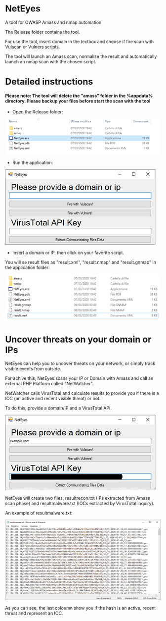# NetEyes
A tool for OWASP Amass and nmap automation

The Release folder contains the tool.

For use the tool, insert domain in the textbox and choose if fire scan with Vulscan or Vulners scripts.

The tool will launch an Amass scan, normalize the result and automatically launch an nmap scan with the chosen script.

# Detailed instructions

#### Please note: The tool will delete the "amass" folder in the %appdata% directory. Please backup your files before start the scan with the tool

- Open the Release folder:

![Release Folder](https://raw.githubusercontent.com/randomtable/NetEyes/master/Images/1.png)

- Run the application:

![Application](https://raw.githubusercontent.com/randomtable/NetEyes/master/Images/4.png)

- Insert a domain or IP, then click on your favorite script.

You will se result files as "result.xml", "result.nmap" and "result.gnmap" in the application folder:

![Result](https://raw.githubusercontent.com/randomtable/NetEyes/master/Images/3.png)

# Uncover threats on your domain or IPs

NetEyes can help you to uncover threats on your network, or simply track visible events from outside.

For achive this, NetEyes scans your IP or Domain with Amass and call an external PHP Platform called "NetWatcher".

NetWatcher calls VirusTotal and calculate results to provide you if there is a IOC (an active and recent visible threat) or not.

To do this, provide a domain/IP and a VirusTotal API.

![VirusTotal](https://raw.githubusercontent.com/randomtable/NetEyes/master/Images/5.png)

NetEyes will create two files, resultrecon.txt (IPs extracted from Amass scan phase) and resultmalware.txt (IOCs extracted by VirusTotal inquiry).

An example of resultmalware.txt:

![Malware](https://raw.githubusercontent.com/randomtable/NetEyes/master/Images/6.png)

As you can see, the last coloumn show you if the hash is an active, recent threat and represent an IOC.
